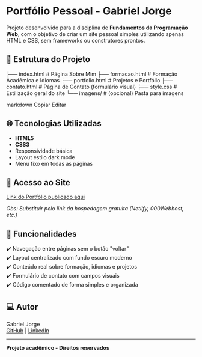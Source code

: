 # Portfólio Pessoal - Gabriel Jorge

Projeto desenvolvido para a disciplina de **Fundamentos da Programação Web**, com o objetivo de criar um site pessoal simples utilizando apenas HTML e CSS, sem frameworks ou construtores prontos.

## 📁 Estrutura do Projeto

├── index.html # Página Sobre Mim
├── formacao.html # Formação Acadêmica e Idiomas
├── portfolio.html # Projetos e Portfólio
├── contato.html # Página de Contato (formulário visual)
├── style.css # Estilização geral do site
└── imagens/ # (opcional) Pasta para imagens

markdown
Copiar
Editar

## 🌐 Tecnologias Utilizadas

- **HTML5**  
- **CSS3**  
- Responsividade básica  
- Layout estilo dark mode  
- Menu fixo em todas as páginas  

## 🔗 Acesso ao Site

[Link do Portfólio publicado aqui](https://SEU-LINK-AQUI)

*Obs: Substituir pelo link da hospedagem gratuita (Netlify, 000Webhost, etc.)*

## 📄 Funcionalidades

✔️ Navegação entre páginas sem o botão "voltar"  
✔️ Layout centralizado com fundo escuro moderno  
✔️ Conteúdo real sobre formação, idiomas e projetos  
✔️ Formulário de contato com campos visuais  
✔️ Código comentado de forma simples e organizada  

## 💻 Autor

Gabriel Jorge  
[GitHub](https://github.com/gabrielfj08) | [LinkedIn](https://www.linkedin.com/in/gabriel-jorge08/)

---

**Projeto acadêmico - Direitos reservados**